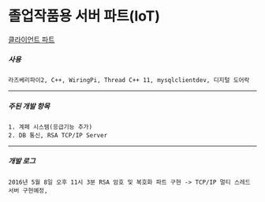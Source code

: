 # 졸업작품용 서버 파트(IoT)
[클라이언트 파트](https://github.com/qkrcjfgus33/SmartDoorlockApp)
##### 사용 
    
    라즈베리파이2, C++, WiringPi, Thread C++ 11, mysqlclientdev, 디지털 도어락

    

- - -
##### 주된 개발 항목
	1. 계페 시스템(응급기능 추가)
	2. DB 통신, RSA TCP/IP Server 


- - -
##### 개발 로그
	2016년 5월 8일 오후 11시 3분 RSA 암호 및 복호화 파트 구현 -> TCP/IP 멀티 스레드 서버 구현예정, 
    
    